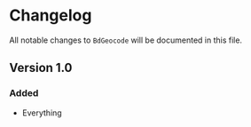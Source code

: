 # Changelog

All notable changes to `BdGeocode` will be documented in this file.

## Version 1.0

### Added
- Everything
